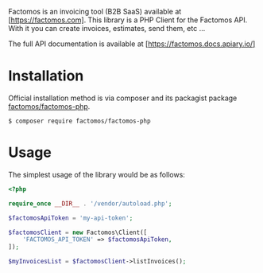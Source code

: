 Factomos is an invoicing tool (B2B SaaS) available at [https://factomos.com].
This library is a PHP Client for the Factomos API. With it you can create invoices, estimates, send them, etc ...

The full API documentation is available at [https://factomos.docs.apiary.io/]

Installation
============

Official installation method is via composer and its packagist package [factomos/factomos-php](https://packagist.org/packages/factomos/factomos-php).

```
$ composer require factomos/factomos-php
```

Usage
=====

The simplest usage of the library would be as follows:

```php
<?php

require_once __DIR__ . '/vendor/autoload.php';

$factomosApiToken = 'my-api-token';

$factomosClient = new Factomos\Client([
    'FACTOMOS_API_TOKEN' => $factomosApiToken,
]);

$myInvoicesList = $factomosClient->listInvoices();

```
